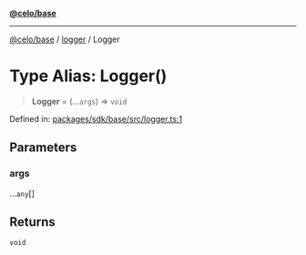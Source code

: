 [**@celo/base**](../../README.md)

***

[@celo/base](../../README.md) / [logger](../README.md) / Logger

# Type Alias: Logger()

> **Logger** = (...`args`) => `void`

Defined in: [packages/sdk/base/src/logger.ts:1](https://github.com/celo-org/developer-tooling/blob/master/packages/sdk/base/src/logger.ts#L1)

## Parameters

### args

...`any`[]

## Returns

`void`
